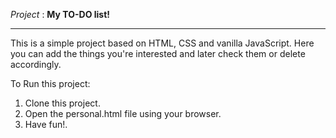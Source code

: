 _Project_ : **My TO-DO list!**
*********************************************************************************************
This is a simple project based on HTML, CSS and vanilla JavaScript. 
Here you can add the things you're interested and later check them or delete accordingly.

To Run this project:
1. Clone this project.
2. Open the personal.html file using your browser.
3. Have fun!.
